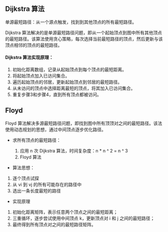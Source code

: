 ## Dijkstra 算法

单源最短路径：从一个源点触发，找到到其他顶点的所有最短路径。

Dijkstra 算法解决的是单源最短路径问题，即从一个起始顶点到图中所有其他顶点的最短路径。该算法使用贪心策略，每次选择当前最短路径的顶点，然后更新与该顶点相邻的顶点的最短路径。

#### Dijkstra 算法实现原理：

1. 初始化距离数组，记录从起始顶点到每个顶点的最短距离。
2. 将起始顶点加入已访问集合。
3. 遍历起始顶点的邻居，更新起始顶点到邻居的最短路径。
4. 从未访问的顶点中选择距离最短的顶点，将其加入已访问集合。
5. 重复步骤3和步骤4，直到所有顶点都被访问。





## Floyd

Floyd 算法解决多源最短路径问题，即找到图中所有顶顶对之间的最短路径。该法使用动态规划的思想，通过中间顶点逐步优化路径。

- 求所有顶点的最短路径：

	1. 应用 n 次 Dijkstra 算法，时间复杂度：n * n ^ 2 = n ^ 3
	2. Floyd  算法

- 算法思想：

1. 逐个顶点试探
2. 从 vi 到 vj 的所有可能存在的路径中
3. 选出一条长度最短的路径

- 实现原理

1. 初始化距离矩阵，表示任意两个顶点之间的最短距离；
2. 三重循环，逐步尝试使用中间顶点 k，更新顶点对 i 和 j 之间的最短路径；
3. 最终得到所有顶点对之间的最短路径矩阵。





















